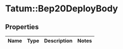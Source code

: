 # Tatum::Bep20DeployBody

## Properties
Name | Type | Description | Notes
------------ | ------------- | ------------- | -------------

